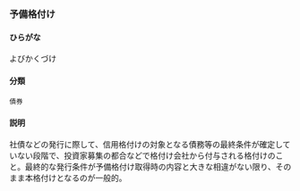 <div style="display:none;">

## [あ行](securities-terms?id=あ行)
## [か行](securities-terms?id=か行)
## [さ行](securities-terms?id=さ行)
## [た行](securities-terms?id=た行)
## [な行](securities-terms?id=な行)
## [は行](securities-terms?id=は行)
## [ま行](securities-terms?id=ま行)
## [や行](securities-terms?id=や行)

</div>

### 予備格付け

#### ひらがな

よびかくづけ

#### 分類

`債券`

#### 説明

社債などの発行に際して、信用格付けの対象となる債務等の最終条件が確定していない段階で、投資家募集の都合などで格付け会社から付与される格付けのこと。最終的な発行条件が予備格付け取得時の内容と大きな相違がない限り、そのまま本格付けとなるのが一般的。

<div style="display:none;">

## [ら行](securities-terms?id=ら行)
## [わ行](securities-terms?id=わ行)
## [英数字・記号](securities-terms?id=英数字・記号)

</div>

